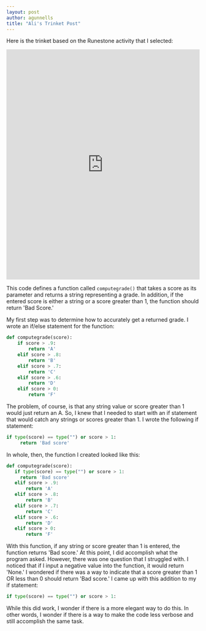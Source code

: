 ```yaml
---
layout: post
author: agunnells
title: "Ali's Trinket Post"
---
```


Here is the trinket based on the Runestone activity that I selected: 

<iframe src="https://trinket.io/embed/python/dd2ef99f60" width="100%" height="600" frameborder="0" marginwidth="0" marginheight="0" allowfullscreen></iframe>

This code defines a function called `computegrade()` that takes a score as its parameter and returns a string representing a grade. In addition, if the entered score is either a string or a score greater than 1, the function should return 'Bad Score.' 

My first step was to determine how to accurately get a returned grade. I wrote an if/else statement for the function: 

```python
def computegrade(score):
    if score > .9:
        return 'A'
    elif score > .8:
        return 'B'
    elif score > .7:
        return 'C'
    elif score > .6:
        return 'D'
    elif score > 0:
        return 'F'
 ```
 
 The problem, of course, is that any string value or score greater than 1 would just return an A. So, I knew that I needed to start with an if statement that would catch any strings or scores greater than 1. I wrote the following if statement:
 
 ```python
 if type(score) == type("") or score > 1:
      return 'Bad score'
 ```
 
 In whole, then, the function I created looked like this: 
 
 ```python
 def computegrade(score):
    if type(score) == type("") or score > 1:
      return 'Bad score'
    elif score > .9:
        return 'A'
    elif score > .8:
        return 'B'
    elif score > .7:
        return 'C'
    elif score > .6:
        return 'D'
    elif score > 0:
        return 'F'
 ```
 
 With this function, if any string or score greater than 1 is entered, the function returns 'Bad score.' At this point, I did accomplish what the program asked. However, there was one question that I struggled with. I noticed that if I input a negative value into the function, it would return 'None.' I wondered if there was a way to indicate that a score greater than 1 OR less than 0 should return 'Bad score.' I came up with this addition to my if statement: 
 
 ```python
 if type(score) == type("") or score > 1:
 ```
 
 While this did work, I wonder if there is a more elegant way to do this. In other words, I wonder if there is a way to make the code less verbose and still accomplish the same task. 
